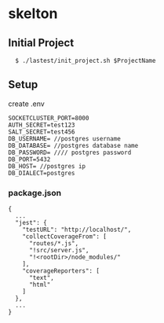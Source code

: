 # skelton

## Initial Project

```
  $ ./lastest/init_project.sh $ProjectName
```
## Setup

create .env

```
SOCKETCLUSTER_PORT=8000
AUTH_SECRET=test123
SALT_SECRET=test456
DB_USERNAME= //postgres username
DB_DATABASE= //postgres database name
DB_PASSWORD= //// postgres password 
DB_PORT=5432
DB_HOST= //postgres ip
DB_DIALECT=postgres
```

### package.json

```
{
  ...
  "jest": {
    "testURL": "http://localhost/",
    "collectCoverageFrom": [
      "routes/*.js",
      "!src/server.js",
      "!<rootDir>/node_modules/"
    ],
    "coverageReporters": [
      "text",
      "html"
    ]
  },
  ...
}
```